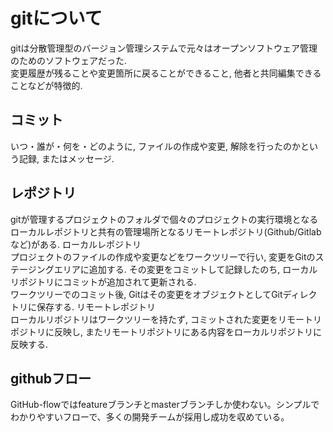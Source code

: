 # gitについて
gitは分散管理型のバージョン管理システムで元々はオープンソフトウェア管理のためのソフトウェアだった. \
変更履歴が残ることや変更箇所に戻ることができること, 他者と共同編集できることなどが特徴的. 
## コミット
いつ・誰が・何を・どのように, ファイルの作成や変更, 解除を行ったのかという記録, またはメッセージ. 
## レポジトリ
gitが管理するプロジェクトのフォルダで個々のプロジェクトの実行環境となるローカルレポジトリと共有の管理場所となるリモートレポジトリ(Github/Gitlabなど)がある. 
ローカルレポジトリ\
プロジェクトのファイルの作成や変更などをワークツリーで行い, 変更をGitのステージングエリアに追加する. その変更をコミットして記録したのち, ローカルリポジトリにコミットが追加されて更新される. \
ワークツリーでのコミット後, Gitはその変更をオブジェクトとしてGitディレクトリに保存する. 
リモートレポジトリ\
ローカルリポジトリはワークツリーを持たず, コミットされた変更をリモートリポジトリに反映し, またリモートリポジトリにある内容をローカルリポジトリに反映する. 
## githubフロー
GitHub-flowではfeatureブランチとmasterブランチしか使わない。シンプルでわかりやすいフローで、多くの開発チームが採用し成功を収めている。
